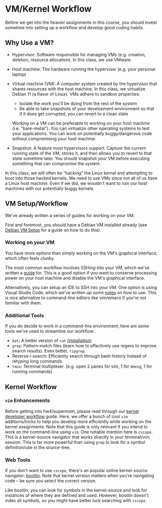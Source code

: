 VM/Kernel Workflow
==================
Before we get into the heavier assignments in this course,
you should invest sometime into setting up a workflow and develop
good coding habits.

Why Use a VM?
-------------

- Hypervisor: Software responsible for managing VMs (e.g. creation, deletion, resource allocation). In this class, we use VMware.
- Host machine: The hardware running the hypervisor (e.g. your personal laptop)
- Virtual machine (VM): A computer system created by the hypervisor that shares resources with the host machine. In this class, we virtualize Debian 11 (a flavor of Linux). VMs adhere to sandbox properties:
  - Isolate the work you'll be doing from the rest of the system
  - Be able to take snapshots of your development environment so that if it does get corrupted, you can revert to a clean state
  
  Working on a VM can be preferable to working on your host machine (i.e. "bare-metal"). You can virtualize other operating systems to test your applications. You can work on potentially buggy/dangerous code without compromising your host machine.


- Snapshot: A feature most hypervisors support. Capture the current running state of the VM, stores it, and then allows you to revert to that state sometime later. You should snapshot your VM before executing something that can compromise the system.

In this class, we will often be "hacking" the Linux kernel and attempting to boot into those hacked kernels. We need to use VMs since not all of us have a Linux host machine. Even if we did, we wouldn't want to ruin our host machines with our potentially buggy kernels.

VM Setup/Workflow
-----------------
We've already written a series of guides for working on your VM.

First and foremost, you should have a Debian VM installed already (see [Debian VM Setup](https://cs4118.github.io/dev-guides/debian-vm-setup.html) for a guide on how to do this).

### Working on your VM
You have more options than simply working on the VM's graphical
interface, which often feels clunky.

The most common workflow involves SSHing into your VM, which
we've written a [guide](https://cs4118.github.io/dev-guides/vm-ssh.html#ssh-into-your-local-vm) for. This is a good option
if you want to conserve processing power on your host machine and
disable the VM's graphical interface. 

Alternatively, you can setup an IDE to SSH into your VM. One option is using Visual Studio Code, which we've written up some [notes](https://cs4118.github.io/dev-guides/vm-ssh.html#using-visual-studio-code-optional) on how to use. This is nice alternative to command-line editors like vim/emacs if you're
not familiar with them.

### Additional Tools
If you do decide to work in a command-line environment, here are
some tools we've used to streamline our workflow:

- `bat`: A better version of `cat` [(installation)](https://github.com/sharkdp/bat#on-ubuntu-using-most-recent-deb-packages)
- `grep`: Pattern-match files (learn how to effectively use regexs to improve search results).
  Even better, `ripgrep`.
- Reverse-i search: Efficiently search through bash history instead of retyping long commands.
- `tmux`: Terminal multiplexer. (e.g. open 2 panes for vim, 1 for `dmesg`, 1 for running commands).

Kernel Workflow
---------------
### `vim` Enhancements
Before getting into hw4/supermom, please read through our 
[kernel developer workflow](https://cs4118.github.io/dev-guides/kernel-workflow.html)
guide. Here, we offer a bunch of cool `vim` additions/tricks to
help you develop more efficiently while working on the kernel assignments. Note that this guide is only relevant if you intend
to work on the command-line using `vim`. One notable mention here
is `cscope`. This is a kernel-source navigator that works 
directly in your terminal/vim session. This is far more powerful
than using `grep` to look for a symbol definition/use in the source-tree.

### Web Tools
If you don't want to use `cscope`, there's an popular online 
kernel-source navigator:
[bootlin](https://elixir.bootlin.com/linux/v5.10.57/source).
Note that kernel version matters when you're navigating code – be sure you select the correct version.

Like bootlin, you can look for symbols in the kernel-source and
look for instances of where they are defined and used. However,
bootlin doesn't index all symbols, so you might have better luck
searching with `cscope`.
